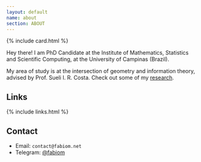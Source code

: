 ```yaml
---
layout: default
name: about
section: ABOUT
---
```


{% include card.html %}

Hey there! I am PhD Candidate at the Institute of Mathematics, Statistics and Scientific Computing, at the University of Campinas (Brazil).

My area of study is at the intersection of geometry and information theory, advised by Prof. Sueli I. R. Costa. Check out some of my [research](/research).

## Links

{% include links.html %}

## Contact

- Email: `contact@fabiom.net`
- Telegram: [@fabiom](https://t.me/fabiom)
